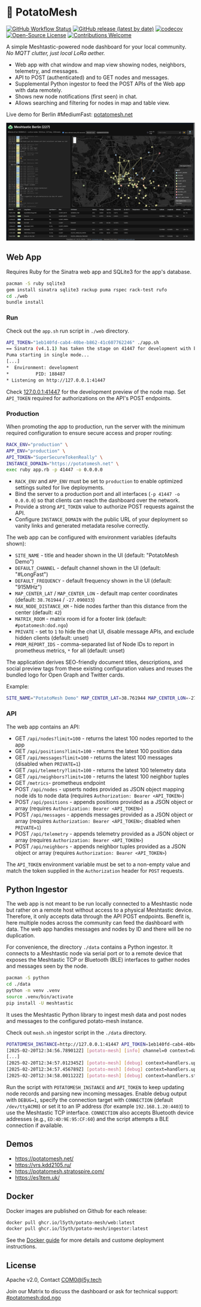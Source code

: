 # 🥔 PotatoMesh

[![GitHub Workflow Status](https://img.shields.io/github/actions/workflow/status/l5yth/potato-mesh/ruby.yml?branch=main)](https://github.com/l5yth/potato-mesh/actions)
[![GitHub release (latest by date)](https://img.shields.io/github/v/release/l5yth/potato-mesh)](https://github.com/l5yth/potato-mesh/releases)
[![codecov](https://codecov.io/gh/l5yth/potato-mesh/branch/main/graph/badge.svg?token=FS7252JVZT)](https://codecov.io/gh/l5yth/potato-mesh)
[![Open-Source License](https://img.shields.io/github/license/l5yth/potato-mesh)](LICENSE)
[![Contributions Welcome](https://img.shields.io/badge/contributions-welcome-brightgreen.svg?style=flat)](https://github.com/l5yth/potato-mesh/issues)

A simple Meshtastic-powered node dashboard for your local community. _No MQTT clutter, just local LoRa aether._

* Web app with chat window and map view showing nodes, neighbors, telemetry, and messages.
* API to POST (authenticated) and to GET nodes and messages.
* Supplemental Python ingestor to feed the POST APIs of the Web app with data remotely.
* Shows new node notifications (first seen) in chat.
* Allows searching and filtering for nodes in map and table view.

Live demo for Berlin #MediumFast: [potatomesh.net](https://potatomesh.net)

![screenshot of the fourth version](./scrot-0.4.png)

## Web App

Requires Ruby for the Sinatra web app and SQLite3 for the app's database.

```bash
pacman -S ruby sqlite3
gem install sinatra sqlite3 rackup puma rspec rack-test rufo
cd ./web
bundle install
```

### Run

Check out the `app.sh` run script in `./web` directory.

```bash
API_TOKEN="1eb140fd-cab4-40be-b862-41c607762246" ./app.sh
== Sinatra (v4.1.1) has taken the stage on 41447 for development with backup from Puma
Puma starting in single mode...
[...]
*  Environment: development
*          PID: 188487
* Listening on http://127.0.0.1:41447
```

Check [127.0.0.1:41447](http://127.0.0.1:41447/) for the development preview
of the node map. Set `API_TOKEN` required for authorizations on the API's POST endpoints.

### Production

When promoting the app to production, run the server with the minimum required
configuration to ensure secure access and proper routing:

```bash
RACK_ENV="production" \
APP_ENV="production" \
API_TOKEN="SuperSecureTokenReally" \
INSTANCE_DOMAIN="https://potatomesh.net" \
exec ruby app.rb -p 41447 -o 0.0.0.0
```

* `RACK_ENV` and `APP_ENV` must be set to `production` to enable optimized
  settings suited for live deployments.
* Bind the server to a production port and all interfaces (`-p 41447 -o 0.0.0.0`)
  so that clients can reach the dashboard over the network.
* Provide a strong `API_TOKEN` value to authorize POST requests against the API.
* Configure `INSTANCE_DOMAIN` with the public URL of your deployment so vanity
  links and generated metadata resolve correctly.

The web app can be configured with environment variables (defaults shown):

* `SITE_NAME` - title and header shown in the UI (default: "PotatoMesh Demo")
* `DEFAULT_CHANNEL` - default channel shown in the UI (default: "#LongFast")
* `DEFAULT_FREQUENCY` - default frequency shown in the UI (default: "915MHz")
* `MAP_CENTER_LAT` / `MAP_CENTER_LON` - default map center coordinates (default: `38.761944` / `-27.090833`)
* `MAX_NODE_DISTANCE_KM` - hide nodes farther than this distance from the center (default: `42`)
* `MATRIX_ROOM` - matrix room id for a footer link (default: `#potatomesh:dod.ngo`)
* `PRIVATE` - set to `1` to hide the chat UI, disable message APIs, and exclude hidden clients (default: unset)
* `PROM_REPORT_IDS` - comma-separated list of Node IDs to report in prometheus metrics, `*` for all (default: unset)

The application derives SEO-friendly document titles, descriptions, and social
preview tags from these existing configuration values and reuses the bundled
logo for Open Graph and Twitter cards.

Example:

```bash
SITE_NAME="PotatoMesh Demo" MAP_CENTER_LAT=38.761944 MAP_CENTER_LON=-27.090833 MAX_NODE_DISTANCE_KM=42 MATRIX_ROOM="#potatomesh:dod.ngo" ./app.sh
```

### API

The web app contains an API:

* GET `/api/nodes?limit=100` - returns the latest 100 nodes reported to the app
* GET `/api/positions?limit=100` - returns the latest 100 position data
* GET `/api/messages?limit=100` - returns the latest 100 messages (disabled when `PRIVATE=1`)
* GET `/api/telemetry?limit=100` - returns the latest 100 telemetry data
* GET `/api/neighbors?limit=100` - returns the latest 100 neighbor tuples
* GET `/metrics`- prometheus endpoint
* POST `/api/nodes` - upserts nodes provided as JSON object mapping node ids to node data (requires `Authorization: Bearer <API_TOKEN>`)
* POST `/api/positions` - appends positions provided as a JSON object or array (requires `Authorization: Bearer <API_TOKEN>`)
* POST `/api/messages` - appends messages provided as a JSON object or array (requires `Authorization: Bearer <API_TOKEN>`; disabled when `PRIVATE=1`)
* POST `/api/telemetry` - appends telemetry provided as a JSON object or array (requires `Authorization: Bearer <API_TOKEN>`)
* POST `/api/neighbors` - appends neighbor tuples provided as a JSON object or array (requires `Authorization: Bearer <API_TOKEN>`)

The `API_TOKEN` environment variable must be set to a non-empty value and match the token supplied in the `Authorization` header for `POST` requests.

## Python Ingestor

The web app is not meant to be run locally connected to a Meshtastic node but rather
on a remote host without access to a physical Meshtastic device. Therefore, it only
accepts data through the API POST endpoints. Benefit is, here multiple nodes across the
community can feed the dashboard with data. The web app handles messages and nodes
by ID and there will be no duplication.

For convenience, the directory `./data` contains a Python ingestor. It connects to a
Meshtastic node via serial port or to a remote device that exposes the Meshtastic TCP
or Bluetooth (BLE) interfaces to gather nodes and messages seen by the node.

```bash
pacman -S python
cd ./data
python -m venv .venv
source .venv/bin/activate
pip install -U meshtastic
```

It uses the Meshtastic Python library to ingest mesh data and post nodes and messages
to the configured potato-mesh instance.

Check out `mesh.sh` ingestor script in the `./data` directory.

```bash
POTATOMESH_INSTANCE=http://127.0.0.1:41447 API_TOKEN=1eb140fd-cab4-40be-b862-41c607762246 CONNECTION=/dev/ttyACM0 DEBUG=1 ./mesh.sh
[2025-02-20T12:34:56.789012Z] [potato-mesh] [info] channel=0 context=daemon.main port='41447' target='http://127.0.0.1' Mesh daemon starting
[...]
[2025-02-20T12:34:57.012345Z] [potato-mesh] [debug] context=handlers.upsert_node node_id=!849b7154 short_name='7154' long_name='7154' Queued node upsert payload
[2025-02-20T12:34:57.456789Z] [potato-mesh] [debug] context=handlers.upsert_node node_id=!ba653ae8 short_name='3ae8' long_name='3ae8' Queued node upsert payload
[2025-02-20T12:34:58.001122Z] [potato-mesh] [debug] context=handlers.store_packet_dict channel=0 from_id='!9ee71c38' payload='Guten Morgen!' to_id='^all' Queued message payload
```

Run the script with `POTATOMESH_INSTANCE` and `API_TOKEN` to keep updating
node records and parsing new incoming messages. Enable debug output with `DEBUG=1`,
specify the connection target with `CONNECTION` (default `/dev/ttyACM0`) or set it to
an IP address (for example `192.168.1.20:4403`) to use the Meshtastic TCP
interface. `CONNECTION` also accepts Bluetooth device addresses (e.g.,
`ED:4D:9E:95:CF:60`) and the script attempts a BLE connection if available.

## Demos

* <https://potatomesh.net/>
* <https://vrs.kdd2105.ru/>
* <https://potatomesh.stratospire.com/>
* <https://es1tem.uk/>

## Docker

Docker images are published on Github for each release:

```bash
docker pull ghcr.io/l5yth/potato-mesh/web:latest
docker pull ghcr.io/l5yth/potato-mesh/ingestor:latest
```

See the [Docker guide](DOCKER.md) for more details and custome deployment instructions.

## License

Apache v2.0, Contact <COM0@l5y.tech>

Join our Matrix to discuss the dashboard or ask for technical support:
[#potatomesh:dod.ngo](https://matrix.to/#/#potatomesh:dod.ngo)
